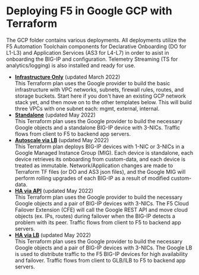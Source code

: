 # Deploying F5 in Google GCP with Terraform
The GCP folder contains various deployments. All deployments utilize the F5 Automation Toolchain components for Declarative Onboarding (DO for L1-L3) and Application Services (AS3 for L4-L7) in order to asist in onboarding the BIG-IP and configuration. Telemetry Streaming (TS for analytics/logging) is also installed and ready for use.

  - **[Infrastructure Only](Infrastructure-only)** (updated March 2022) <br> This Terraform plan uses the Google provider to build the basic infrastructure with VPC networks, subnets, firewall rules, routes, and storage buckets. Start here if you don't have an existing GCP network stack yet, and then move on to the other templates below. This will build three VPCs with one subnet each: mgmt, external, internal.
  - **[Standalone](Standalone)** (updated May 2022) <br> This Terraform plan uses the Google provider to build the necessary Google objects and a standalone BIG-IP device with 3-NICs. Traffic flows from client to F5 to backend app servers.
  - **[Autoscale via LB](Autoscale_via_lb)** (updated May 2022) <br> This Terraform plan deploys BIG-IP devices with 1-NIC or 3-NICs in a Google Managed Instance Group (MIG). Each device is standalone, each device retrieves its onboarding from custom-data, and each device is treated as immutable. Network/Application changes are made to Terraform TF files (or DO and AS3 json files), and the Google MIG will perform rolling upgrades of each BIG-IP as a result of modified custom-data.
  - **[HA via API](HA_via_api)** (updated May 2022) <br> This Terraform plan uses the Google provider to build the necessary Google objects and a pair of BIG-IP devices with 3-NICs. The F5 Cloud Failover Extension (CFE) will call the Google REST API and move cloud objects (ex. IPs, routes) during failover when the BIG-IP detects a problem with its peer. Traffic flows from client to F5 to backend app servers.
  - **[HA via LB](HA_via_lb)** (updated May 2022) <br> This Terraform plan uses the Google provider to build the necessary Google objects and a pair of BIG-IP devices with 3-NICs. The Google LB is used to distribute traffic to the F5 BIG-IP devices for high availability and failover. Traffic flows from client to GLB/ILB to F5 to backend app servers.
